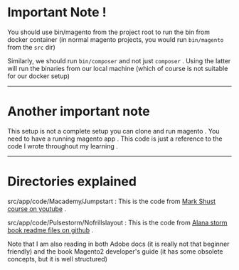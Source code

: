 # Important Note !

You should use bin/magento from the project root to run the bin from docker container (in normal magento projects, you would run `bin/magento` from the `src` dir)

Similarly, we should run `bin/composer` and not just `composer` . Using the latter will run the binaries from our local machine (which of course is not suitable for our docker setup)

____
# Another important note
This setup is not a complete setup you can clone and run magento . 
You need to have a running magento app . 
This code is just a reference to the code I wrote throughout my learning . 
___
# Directories explained 

src/app/code/Macademy/Jumpstart : This is the code from [Mark Shust course on youtube](https://www.youtube.com/watch?v=C1DlspXjPRE&ab_channel=MarkShust) .    

src/app/code/Pulsestorm/Nofrillslayout : This is the code from [Alana storm book readme files on github](https://github.com/astorm/magento-layout-no-frills/tree/main/magento-2/src) . 


Note that I am also reading in both Adobe docs (it is really not that beginner friendly) and the book Magento2 developer's guide (it has some obsolete concepts, but it is well structured)

